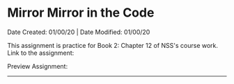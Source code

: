 # Mirror Mirror in the Code

Date Created: 01/00/20 | Date Modified: 01/00/20

This assignment is practice for Book 2: Chapter 12 of NSS's course work. Link to the assignment: 

Preview Assignment: 
***

